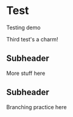 # Test

Testing demo

Third test's a charm!

## Subheader

More stuff here

## Subheader

Branching practice here
